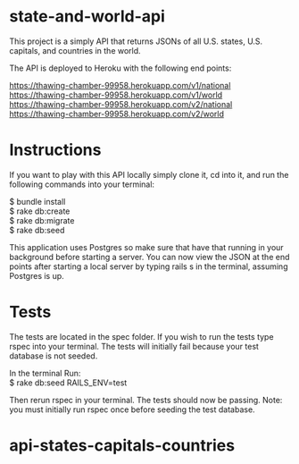 # state-and-world-api

This project is a simply API that returns JSONs of all U.S. states, U.S. capitals,
and countries in the world.

The API is deployed to Heroku with the following end points:

https://thawing-chamber-99958.herokuapp.com/v1/national <br/>
https://thawing-chamber-99958.herokuapp.com/v1/world <br/>
https://thawing-chamber-99958.herokuapp.com/v2/national <br/>
https://thawing-chamber-99958.herokuapp.com/v2/world <br/>

# Instructions

If you want to play with this API locally simply clone it, cd into it, and run
the following commands into your terminal:

$ bundle install <br/>
$ rake db:create <br/>
$ rake db:migrate <br/>
$ rake db:seed <br/>

This application uses Postgres so make sure that have that running in your background
before starting a server. You can now view the JSON at the end points after starting a local server
by typing rails s in the terminal, assuming Postgres is up.

# Tests

The tests are located in the spec folder. If you wish to run the tests
type rspec into your terminal. The tests will initially fail because your test
database is not seeded. <br/>

In the terminal Run: <br/>
$ rake db:seed RAILS_ENV=test </br>

Then rerun rspec in your terminal. The tests should now be passing.
Note: you must initially run rspec once before seeding the test database.
# api-states-capitals-countries
